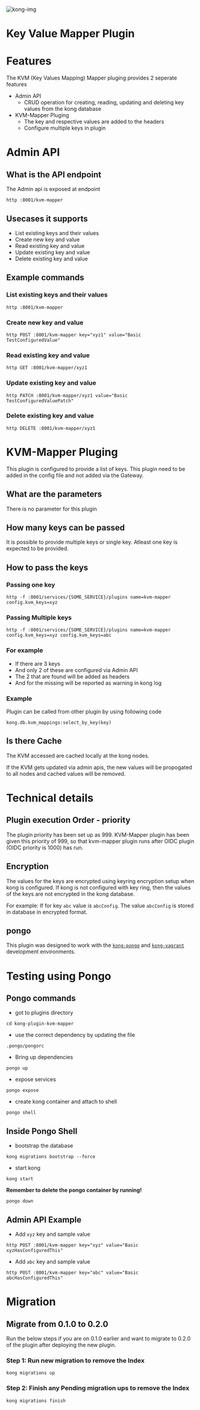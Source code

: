 ![kong-img]

Key Value Mapper Plugin
=

# Features
The KVM (Key Values Mapping) Mapper pluging provides 2 seperate features
- Admin API
  - CRUD operation for creating, reading, updating and deleting key values from the kong database
- KVM-Mapper Pluging
  - The key and respective values are added to the headers
  - Configure multiple keys in plugin

# Admin API

## What is the API endpoint
The Admin api is exposed at endpoint

```http :8001/kvm-mapper```

## Usecases it supports
- List existing keys and their values
- Create new key and value
- Read existing key and value
- Update existing key and value
- Delete existing key and value

## Example commands
### List existing keys and their values
```http :8001/kvm-mapper```
### Create new key and value
```http POST :8001/kvm-mapper key="xyz1" value="Basic TestConfiguredValue"```
### Read existing key and value
```http GET :8001/kvm-mapper/xyz1```
### Update existing key and value
```http PATCH :8001/kvm-mapper/xyz1 value="Basic TestConfiguredValuePatch"```
### Delete existing key and value
```http DELETE :8001/kvm-mapper/xyz1```

# KVM-Mapper Pluging

This plugin is configured to provide a list of keys.
This plugin need to be added in the config file and not added via the Gateway.

## What are the parameters
There is no parameter for this plugin

## How many keys can be passed
It is possible to provide multiple keys or single key.
Atleast one key is expected to be provided.

## How to pass the keys
### Passing one key

```http -f :8001/services/{SOME_SERVICE}/plugins name=kvm-mapper config.kvm_keys=xyz```

### Passing Multiple keys

```http -f :8001/services/{SOME_SERVICE}/plugins name=kvm-mapper config.kvm_keys=xyz config.kvm_keys=abc```

### For example
- If there are 3 keys
- And only 2 of these are configured via Admin API
- The 2 that are found will be added as headers
- And for the missing will be reported as warning in kong log

### Example

Plugin can be called from other plugin by using following code

```kong.db.kvm_mappings:select_by_key(key)```

## Is there Cache
The KVM accessed are cached locally at the kong nodes.

If the KVM gets updated via admin apis, the new values will be propogated to all nodes and cached values will be removed.

# Technical details

## Plugin execution Order - priority

The plugin priority has been set up as 999.
KVM-Mapper plugin has been given this priority of 999, so that kvm-mapper plugin runs after OIDC plugin (OIDC priority is 1000) has run.

## Encryption
The values for the keys are encrypted using keyring encryption setup when kong is configured.
If kong is not configured with key ring, then the values of the keys are not encrypted in the kong database.

For example:
If for key `abc` value is `abcConfig`.
The value `abcConfig` is stored in database in encrypted format.

## pongo
This plugin was designed to work with the
[`kong-pongo`](https://github.com/Kong/kong-pongo) and
[`kong-vagrant`](https://github.com/Kong/kong-vagrant) development environments.

# Testing using Pongo

## Pongo commands
- got to plugins directory
```
cd kong-plugin-kvm-mapper
```
- use the correct dependency by updating the file
```
.pongo/pongorc
```
- Bring up dependencies
```
pongo up
```
- expose services
```
pongo expose
```
- create kong container and attach to shell
```
pongo shell
```

## Inside Pongo Shell
- bootstrap the database
```
kong migrations bootstrap --force
```
- start kong
```
kong start
```

**Remember to delete the pongo container by running!**
```
pongo down
```

## Admin API Example

- Add `xyz` key and sample value
```
http POST :8001/kvm-mapper key="xyz" value="Basic xyzHasConfiguredThis"
```
- Add `abc` key and sample value
```
http POST :8001/kvm-mapper key="abc" value="Basic abcHasConfiguredThis"
```

# Migration

## Migrate from 0.1.0 to 0.2.0
Run the below steps if you are on 0.1.0 earlier and want to migrate to 0.2.0 of the plugin after deploying the new plugin.

### Step 1: Run new migration to remove the Index

`kong migrations up`

### Step 2: Finish any Pending migration ups to remove the Index

`kong migrations finish`

[kong-img]: https://2tjosk2rxzc21medji3nfn1g-wpengine.netdna-ssl.com/wp-content/themes/konghq/assets/img/gradient-logo.svg

